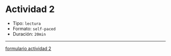 # Actividad 2

- Tipo: `lectura`
- Formato: `self-paced`
- Duración: `20min`

***

[formulario actividad 2](https://laboratoria.typeform.com/to/xtCoazkH)